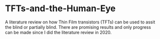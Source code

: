 # TFTs-and-the-Human-Eye
A literature review on how Thin Film transistors (TFTs) can be used to assit the blind or partially blind. There are promising results and only progress can be made since I did the literature review in 2020.
